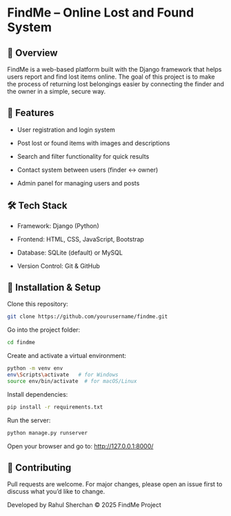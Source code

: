 # FindMe – Online Lost and Found System
## 📖 Overview

FindMe is a web-based platform built with the Django framework that helps users report and find lost items online. The goal of this project is to make the process of returning lost belongings easier by connecting the finder and the owner in a simple, secure way.

## 🧩 Features

- User registration and login system

- Post lost or found items with images and descriptions

- Search and filter functionality for quick results

- Contact system between users (finder ↔ owner)

- Admin panel for managing users and posts

## 🛠️ Tech Stack

- Framework: Django (Python)

- Frontend: HTML, CSS, JavaScript, Bootstrap

- Database: SQLite (default) or MySQL

- Version Control: Git & GitHub

## 🚀 Installation & Setup

Clone this repository:
```bash
git clone https://github.com/yourusername/findme.git
```

Go into the project folder:
```bash
cd findme
```

Create and activate a virtual environment:
```bash
python -m venv env
env\Scripts\activate   # for Windows
source env/bin/activate  # for macOS/Linux
```

Install dependencies:
```bash
pip install -r requirements.txt
```

Run the server:
```bash
python manage.py runserver
```

Open your browser and go to: http://127.0.0.1:8000/


## 🤝 Contributing

Pull requests are welcome. For major changes, please open an issue first to discuss what you’d like to change.


Developed by Rahul Sherchan
© 2025 FindMe Project